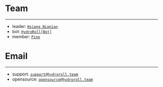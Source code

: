 # Team

---

* leader: [`Hsiang Nianian`](mailto:leader@hydroroll.team)
* bot: [`HydroRoll[Bot]`](mailto:bot@hydroroll.team)
* member: [`Pine`](mailto:pine@hydroroll.team)


# Email

---

* support: [`support@hydroroll.team`](mailto:support@hydroroll.team)
* opensource: [`opensource@hydroroll.team`](mailto:opensource@hydroroll.team)
